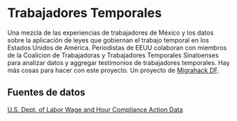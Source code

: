 Trabajadores Temporales
==========

Una mezcla de las experiencias de trabajadores de México y los datos sobre la aplicación de leyes que gobiernan el trabajo temporal en los Estados Unidos de América. Periodistas de EEUU colaboran con miembros de la Coalicion de Trabajadoras y Trabajadores Temporales Sinaloenses para analizar datos y aggregar testimonios de trabajadores temporales. Hay más cosas para hacer con este proyecto.
Un proyecto de [Migrahack DF](http://justicejournalism.org/es/events/ciudad-de-mexico-mexico-2014/).

Fuentes de datos
-------------
[U.S. Dept. of Labor Wage and Hour Compliance Action Data](http://ogesdw.dol.gov/views/data_catalogs.php)
